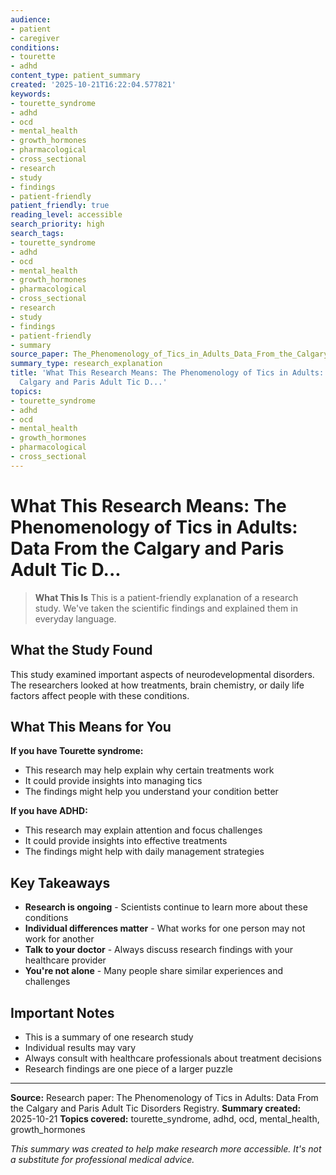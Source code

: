```yaml
---
audience:
- patient
- caregiver
conditions:
- tourette
- adhd
content_type: patient_summary
created: '2025-10-21T16:22:04.577821'
keywords:
- tourette_syndrome
- adhd
- ocd
- mental_health
- growth_hormones
- pharmacological
- cross_sectional
- research
- study
- findings
- patient-friendly
patient_friendly: true
reading_level: accessible
search_priority: high
search_tags:
- tourette_syndrome
- adhd
- ocd
- mental_health
- growth_hormones
- pharmacological
- cross_sectional
- research
- study
- findings
- patient-friendly
- summary
source_paper: The_Phenomenology_of_Tics_in_Adults_Data_From_the_Calgary_and_Paris_Adult_Tic_Disorders_Registry.md
summary_type: research_explanation
title: 'What This Research Means: The Phenomenology of Tics in Adults: Data From the
  Calgary and Paris Adult Tic D...'
topics:
- tourette_syndrome
- adhd
- ocd
- mental_health
- growth_hormones
- pharmacological
- cross_sectional
---
```


# What This Research Means: The Phenomenology of Tics in Adults: Data From the Calgary and Paris Adult Tic D...

> **What This Is**
> This is a patient-friendly explanation of a research study. We've taken the scientific findings and explained them in everyday language.

## What the Study Found

This study examined important aspects of neurodevelopmental disorders. The researchers looked at how treatments, brain chemistry, or daily life factors affect people with these conditions.

## What This Means for You

**If you have Tourette syndrome:**
- This research may help explain why certain treatments work
- It could provide insights into managing tics
- The findings might help you understand your condition better

**If you have ADHD:**
- This research may explain attention and focus challenges
- It could provide insights into effective treatments
- The findings might help with daily management strategies

## Key Takeaways

- **Research is ongoing** - Scientists continue to learn more about these conditions
- **Individual differences matter** - What works for one person may not work for another
- **Talk to your doctor** - Always discuss research findings with your healthcare provider
- **You're not alone** - Many people share similar experiences and challenges

## Important Notes

- This is a summary of one research study
- Individual results may vary
- Always consult with healthcare professionals about treatment decisions
- Research findings are one piece of a larger puzzle

---

**Source:** Research paper: The Phenomenology of Tics in Adults: Data From the Calgary and Paris Adult Tic Disorders Registry.
**Summary created:** 2025-10-21
**Topics covered:** tourette_syndrome, adhd, ocd, mental_health, growth_hormones

*This summary was created to help make research more accessible. It's not a substitute for professional medical advice.*
